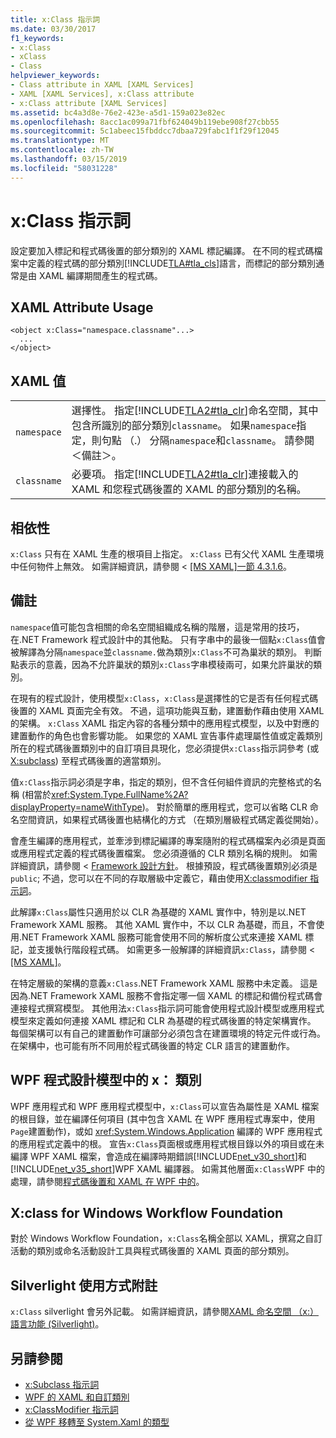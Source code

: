 ```yaml
---
title: x:Class 指示詞
ms.date: 03/30/2017
f1_keywords:
- x:Class
- xClass
- Class
helpviewer_keywords:
- Class attribute in XAML [XAML Services]
- XAML [XAML Services], x:Class attribute
- x:Class attribute [XAML Services]
ms.assetid: bc4a3d8e-76e2-423e-a5d1-159a023e82ec
ms.openlocfilehash: 8acc1ac099a71fbf624049b119ebe908f27cbb55
ms.sourcegitcommit: 5c1abeec15fbddcc7dbaa729fabc1f1f29f12045
ms.translationtype: MT
ms.contentlocale: zh-TW
ms.lasthandoff: 03/15/2019
ms.locfileid: "58031228"
---
```

# <a name="xclass-directive"></a>x:Class 指示詞
設定要加入標記和程式碼後置的部分類別的 XAML 標記編譯。 在不同的程式碼檔案中定義的程式碼的部分類別[!INCLUDE[TLA#tla_cls](../../../includes/tlasharptla-cls-md.md)]語言，而標記的部分類別通常是由 XAML 編譯期間產生的程式碼。  
  
## <a name="xaml-attribute-usage"></a>XAML Attribute Usage  
  
```  
<object x:Class="namespace.classname"...>  
  ...  
</object>  
```  
  
## <a name="xaml-values"></a>XAML 值  
  
|||  
|-|-|  
|`namespace`|選擇性。 指定[!INCLUDE[TLA2#tla_clr](../../../includes/tla2sharptla-clr-md.md)]命名空間，其中包含所識別的部分類別`classname`。 如果`namespace`指定，則句點 （.） 分隔`namespace`和`classname`。 請參閱＜備註＞。|  
|`classname`|必要項。 指定[!INCLUDE[TLA2#tla_clr](../../../includes/tla2sharptla-clr-md.md)]連接載入的 XAML 和您程式碼後置的 XAML 的部分類別的名稱。|  
  
## <a name="dependencies"></a>相依性  
 `x:Class` 只有在 XAML 生產的根項目上指定。 `x:Class` 已有父代 XAML 生產環境中任何物件上無效。 如需詳細資訊，請參閱 < [ \[MS XAML\]一節 4.3.1.6](https://go.microsoft.com/fwlink/?LinkId=114525)。  
  
## <a name="remarks"></a>備註  
 `namespace`值可能包含相關的命名空間組織成名稱的階層，這是常用的技巧，在.NET Framework 程式設計中的其他點。 只有字串中的最後一個點`x:Class`值會被解譯為分隔`namespace`並`classname.`做為類別`x:Class`不可為巢狀的類別。 判斷點表示的意義，因為不允許巢狀的類別`x:Class`字串模稜兩可，如果允許巢狀的類別。  
  
 在現有的程式設計，使用模型`x:Class`，`x:Class`是選擇性的它是否有任何程式碼後置的 XAML 頁面完全有效。 不過，這項功能與互動，建置動作藉由使用 XAML 的架構。 `x:Class` XAML 指定內容的各種分類中的應用程式模型，以及中對應的建置動作的角色也會影響功能。 如果您的 XAML 宣告事件處理屬性值或定義類別所在的程式碼後置類別中的自訂項目具現化，您必須提供`x:Class`指示詞參考 (或[X:subclass](x-subclass-directive.md)) 至程式碼後置的適當類別。  
  
 值`x:Class`指示詞必須是字串，指定的類別，但不含任何組件資訊的完整格式的名稱 (相當於<xref:System.Type.FullName%2A?displayProperty=nameWithType>)。 對於簡單的應用程式，您可以省略 CLR 命名空間資訊，如果程式碼後置也結構化的方式 （在類別層級程式碼定義從開始）。  
  
 會產生編譯的應用程式，並牽涉到標記編譯的專案隨附的程式碼檔案內必須是頁面或應用程式定義的程式碼後置檔案。 您必須遵循的 CLR 類別名稱的規則。 如需詳細資訊，請參閱 < [Framework 設計方針](../../standard/design-guidelines/index.md)。 根據預設，程式碼後置類別必須是`public`; 不過，您可以在不同的存取層級中定義它，藉由使用[X:classmodifier 指示詞](x-classmodifier-directive.md)。  
  
 此解譯`x:Class`屬性只適用於以 CLR 為基礎的 XAML 實作中，特別是以.NET Framework XAML 服務。 其他 XAML 實作中，不以 CLR 為基礎，而且，不會使用.NET Framework XAML 服務可能會使用不同的解析度公式來連接 XAML 標記，並支援執行階段程式碼。 如需更多一般解譯的詳細資訊`x:Class`，請參閱 < [ \[MS XAML\]](https://go.microsoft.com/fwlink/?LinkId=114525)。  
  
 在特定層級的架構的意義`x:Class`.NET Framework XAML 服務中未定義。 這是因為.NET Framework XAML 服務不會指定哪一個 XAML 的標記和備份程式碼會連接程式撰寫模型。 其他用法`x:Class`指示詞可能會使用程式設計模型或應用程式模型來定義如何連接 XAML 標記和 CLR 為基礎的程式碼後置的特定架構實作。 每個架構可以有自己的建置動作可讓部分必須包含在建置環境的特定元件或行為。 在架構中，也可能有所不同用於程式碼後置的特定 CLR 語言的建置動作。  
  
## <a name="xclass-in-the-wpf-programming-model"></a>WPF 程式設計模型中的 x： 類別  
 WPF 應用程式和 WPF 應用程式模型中，`x:Class`可以宣告為屬性是 XAML 檔案的根目錄，並在編譯任何項目 (其中包含 XAML 在 WPF 應用程式專案中，使用`Page`建置動作)，或如 <c4 > <xref:System.Windows.Application> 編譯的 WPF 應用程式的應用程式定義中的根。 宣告`x:Class`頁面根或應用程式根目錄以外的項目或在未編譯 WPF XAML 檔案，會造成在編譯時期錯誤[!INCLUDE[net_v30_short](../../../includes/net-v30-short-md.md)]和[!INCLUDE[net_v35_short](../../../includes/net-v35-short-md.md)]WPF XAML 編譯器。 如需其他層面`x:Class`WPF 中的處理，請參閱[程式碼後置和 XAML 在 WPF 中的](../wpf/advanced/code-behind-and-xaml-in-wpf.md)。  
  
## <a name="xclass-for-windows-workflow-foundation"></a>X:class for Windows Workflow Foundation  
 對於 Windows Workflow Foundation，`x:Class`名稱全部以 XAML，撰寫之自訂活動的類別或命名活動設計工具與程式碼後置的 XAML 頁面的部分類別。  
  
## <a name="silverlight-usage-notes"></a>Silverlight 使用方式附註  
 `x:Class` silverlight 會另外記載。 如需詳細資訊，請參閱[XAML 命名空間 （x:）語言功能 (Silverlight)](https://go.microsoft.com/fwlink/?LinkId=199081)。  
  
## <a name="see-also"></a>另請參閱
- [x:Subclass 指示詞](x-subclass-directive.md)
- [WPF 的 XAML 和自訂類別](../wpf/advanced/xaml-and-custom-classes-for-wpf.md)
- [x:ClassModifier 指示詞](x-classmodifier-directive.md)
- [從 WPF 移轉至 System.Xaml 的類型](types-migrated-from-wpf-to-system-xaml.md)
